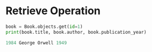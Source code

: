 # Retrieve Operation
```python
book = Book.objects.get(id=1)
print(book.title, book.author, book.publication_year)

1984 George Orwell 1949

